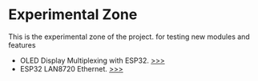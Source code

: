 # Experimental Zone
This is the experimental zone of the project. for testing new modules and features

* OLED Display Multiplexing with ESP32. [>>>](https://github.com/proxytype/ZeroBro/tree/main/Experimental/Oled-Multiscreen/ESP32/Arduino)
* ESP32 LAN8720 Ethernet. [>>>](https://github.com/proxytype/ZeroBro/tree/main/Experimental/lan8720)
